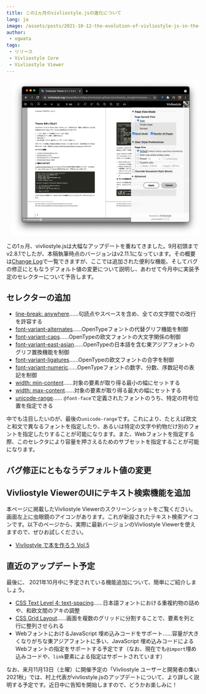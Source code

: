 ```yaml
---
title: この1ヵ月のvivliostyle.jsの進化について
lang: ja
image: /assets/posts/2021-10-12-the-evolution-of-vivliostyle-js-in-the-last-month/2021-10-12-the-evolution-of-vivliostyle-js-in-the-last-month.png
author:
 - ogwata
tags:
 - リリース
 - Vivliostyle Core
 - Vivliostyle Viewer
---
```

<div style="float: right; margin: 0 0 1em 1em;"><img src="/assets/posts/2021-10-12-the-evolution-of-vivliostyle-js-in-the-last-month/2021-10-12-the-evolution-of-vivliostyle-js-in-the-last-month.png" alt="この1ヵ月のvivliostyle.jsの進化について" style="width: 700px;" /></div>

この1ヵ月、vivliostyle.jsは大幅なアップデートを重ねてきました。9月初頭までv2.8.1でしたが、本稿執筆時点のバージョンはv2.11.1になっています。その概要は[Change Log](https://github.com/vivliostyle/vivliostyle.js/blob/master/CHANGELOG.md)で一覧できますが、ここでは追加された便利な機能、そしてバグの修正にともなうデフォルト値の変更について説明し、あわせて今月中に実装予定のセレクターについて予告します。

## セレクターの追加

- [line-break: anywhere](https://developer.mozilla.org/ja/docs/Web/CSS/line-break)……句読点やスペースを含め、全ての文字間での改行を許容する
- [font-variant-alternates](https://developer.mozilla.org/ja/docs/Web/CSS/font-variant-alternates)……OpenTypeフォントの代替グリフ機能を制御
- [font-variant-caps](https://developer.mozilla.org/ja/docs/Web/CSS/font-variant-caps)……OpenTypeの欧文フォントの大文字関係の制御
- [font-variant-east-asian](https://developer.mozilla.org/ja/docs/Web/CSS/font-variant-east-asian)……OpenTypeの日本語を含む東アジアフォントのグリフ置換機能を制御
- [font-variant-ligatures](https://developer.mozilla.org/ja/docs/Web/CSS/font-variant-ligatures)……OpenTypeの欧文フォントの合字を制御
- [font-variant-numeric](https://developer.mozilla.org/ja/docs/Web/CSS/font-variant-numeric)……OpenTypeフォントの数字、分数、序数記号の表記を制御
- [width: min-content](https://developer.mozilla.org/ja/docs/Web/CSS/width)……対象の要素が取り得る最小の幅にセットする
- [width: max-content](https://developer.mozilla.org/ja/docs/Web/CSS/width)……対象の要素が取り得る最大の幅にセットする
- [unicode-range](https://developer.mozilla.org/ja/docs/Web/CSS/@font-face/unicode-range)…… `@font-face`で定義されたフォントのうち、特定の符号位置を指定できる

中でも注目したいのが、最後の`unicode-range`です。これにより、たとえば欧文と和文で異なるフォントを指定したり、あるいは特定の文字や約物だけ別のフォントを指定したりすることが可能になります。また、Webフォントを指定する際、このセレクタにより容量を押さえるためのサブセットを指定することが可能になります。

## バグ修正にともなうデフォルト値の変更

## Vivliostyle ViewerのUIにテキスト検索機能を追加

本ページに掲載したVivliostyle Viewerのスクリーンショットをご覧ください。画面左上に虫眼鏡のアイコンがあります。これが新設されたテキスト検索アイコンです。以下のページから、実際に最新バージョンのVivliostyle  Viewerを使えますので、ぜひお試しください。

- [Vivliostyle で本を作ろう Vol.5](https://vivliostyle.org/viewer/#src=https://vivliostyle.github.io/vivliostyle_doc/ja/vivliostyle-user-group-vol5/content/&bookMode=true)

## 直近のアップデート予定

最後に、 2021年10月中に予定されている機能追加について、簡単にご紹介しましょう。

- [CSS Text Level 4: text-spacing](https://drafts.csswg.org/css-text-4/#text-spacing-property)……日本語フォントにおける重複約物の詰めや、和欧文間のアキの調整
- [CSS Grid Layout](https://developer.mozilla.org/ja/docs/Web/CSS/CSS_Grid_Layout)……画面を複数のグリッドに分割することで、要素を列と行に整列させられる
- WebフォントにおけるJavaScript 埋め込みコードをサポート……容量が大きくなりがちな東アジアフォントに多い、JavaScript 埋め込みコードによるWebフォントの指定をサポートする予定です（なお、現在でも`@import`埋め込みコードや、`link`要素による指定はサポートされています）


なお、来月11月13日（土曜）に開催予定の「Vivliostyle ユーザーと開発者の集い 2021秋」では、村上代表がvivliostyle.jsのアップデートについて、より詳しく説明する予定です。近日中に告知を開始しますので、どうかお楽しみに！